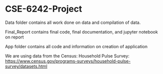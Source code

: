 # CSE-6242-Project

Data folder contains all work done on data and compilation of data.

Final_Report contains final code, final documentation, and jupyter notebook on report

App folder contains all code and information on creation of application


We are using data from the Census: Household Pulse Survey: https://www.census.gov/programs-surveys/household-pulse-survey/datasets.html

